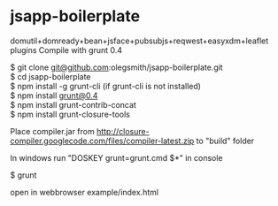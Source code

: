 jsapp-boilerplate
=================

domutil+domready+bean+jsface+pubsubjs+reqwest+easyxdm+leaflet plugins
Compile with grunt 0.4


$ git clone git@github.com:olegsmith/jsapp-boilerplate.git  
$ cd jsapp-boilerplate  
$ npm install -g grunt-cli (if grunt-cli is not installed)  
$ npm install grunt@0.4  
$ npm install grunt-contrib-concat  
$ npm install grunt-closure-tools  

Place compiler.jar from http://closure-compiler.googlecode.com/files/compiler-latest.zip to "build" folder

In windows run "DOSKEY grunt=grunt.cmd $*" in console

$ grunt

open in webbrowser example/index.html
